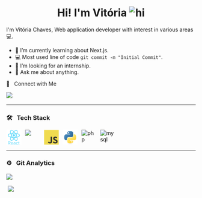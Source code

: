 <h1 align="center"> Hi! I'm Vitória <img src="https://user-images.githubusercontent.com/1303154/88677602-1635ba80-d120-11ea-84d8-d263ba5fc3c0.gif" width="28px" alt="hi"></h1>

I'm Vitória Chaves, Web application developer with interest in various areas 💻.


- :seedling: I’m currently learning about Next.js.
- :computer: Most used line of code `git commit -m "Initial Commit"`.
- 🤔 I’m looking for an internship.
- :speech_balloon: Ask me about anything.

🤝 &nbsp; Connect with Me

[<img src="https://img.shields.io/badge/linkedin-%230077B5.svg?&style=for-the-badge&logo=linkedin&logoColor=white" />](https://www.linkedin.com/in/vit%C3%B3ria-chaves-3882952a3/)
<hr>

### 🛠 &nbsp; Tech Stack
<div style="display: flex; gap: 10px;">
<img src="https://raw.githubusercontent.com/devicons/devicon/master/icons/react/react-original-wordmark.svg" width=40> 
<img src="https://www.vectorlogo.zone/logos/java/java-vertical.svg" width="40"> 
<img src="https://raw.githubusercontent.com/devicons/devicon/master/icons/javascript/javascript-original.svg" width="40"> 
<img src="https://raw.githubusercontent.com/devicons/devicon/master/icons/python/python-original.svg" alt="python" width="40">  
<img src="https://www.vectorlogo.zone/logos/php/php-ar21.svg" alt="php" width="40"> 
<img src="https://www.vectorlogo.zone/logos/mysql/mysql-ar21.svg" alt="mysql" width="40">  
</div>

<hr>

### ⚙️ &nbsp; Git Analytics
 
<p><img align="center" src="https://github-readme-stats.vercel.app/api?username=NavodyaPasqual&theme=dark&show_icons=true" /></p>
<p>&nbsp;<img align="center" src="https://github-readme-stats.vercel.app/api/top-langs/?username=NavodyaPasqual&theme=dark&layout=compact" width="410" /></p>
